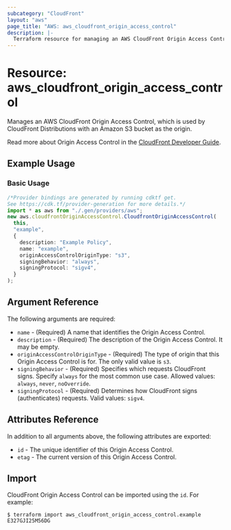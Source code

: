 ```yaml
---
subcategory: "CloudFront"
layout: "aws"
page_title: "AWS: aws_cloudfront_origin_access_control"
description: |-
  Terraform resource for managing an AWS CloudFront Origin Access Control.
---
```


# Resource: aws\_cloudfront\_origin\_access\_control

Manages an AWS CloudFront Origin Access Control, which is used by CloudFront Distributions with an Amazon S3 bucket as the origin.

Read more about Origin Access Control in the [CloudFront Developer Guide](https://docs.aws.amazon.com/AmazonCloudFront/latest/DeveloperGuide/private-content-restricting-access-to-s3.html).

## Example Usage

### Basic Usage

```typescript
/*Provider bindings are generated by running cdktf get.
See https://cdk.tf/provider-generation for more details.*/
import * as aws from "./.gen/providers/aws";
new aws.cloudfrontOriginAccessControl.CloudfrontOriginAccessControl(
  this,
  "example",
  {
    description: "Example Policy",
    name: "example",
    originAccessControlOriginType: "s3",
    signingBehavior: "always",
    signingProtocol: "sigv4",
  }
);

```

## Argument Reference

The following arguments are required:

* `name` - (Required) A name that identifies the Origin Access Control.
* `description` - (Required) The description of the Origin Access Control. It may be empty.
* `originAccessControlOriginType` - (Required) The type of origin that this Origin Access Control is for. The only valid value is `s3`.
* `signingBehavior` - (Required) Specifies which requests CloudFront signs. Specify `always` for the most common use case. Allowed values: `always`, `never`, `noOverride`.
* `signingProtocol` - (Required) Determines how CloudFront signs (authenticates) requests. Valid values: `sigv4`.

## Attributes Reference

In addition to all arguments above, the following attributes are exported:

* `id` - The unique identifier of this Origin Access Control.
* `etag` - The current version of this Origin Access Control.

## Import

CloudFront Origin Access Control can be imported using the `id`. For example:

```console
$ terraform import aws_cloudfront_origin_access_control.example E327GJI25M56DG
```
